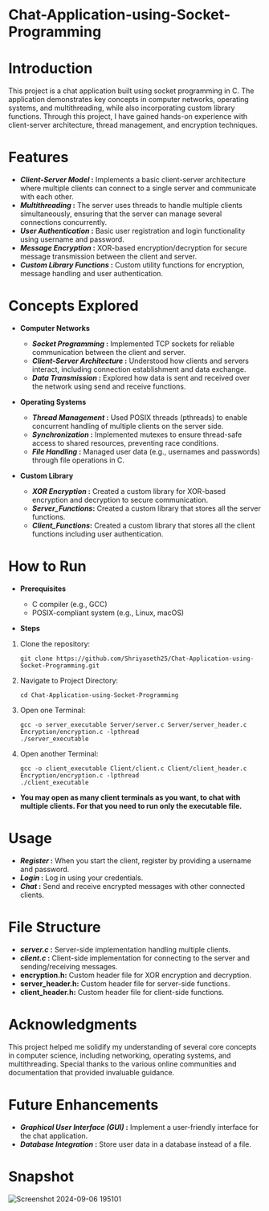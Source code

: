 # Chat-Application-using-Socket-Programming

# Introduction
This project is a chat application built using socket programming in C. The application demonstrates key concepts in computer networks, operating systems, and multithreading, while also incorporating custom library functions. Through this project, I have gained hands-on experience with client-server architecture, thread management, and encryption techniques.

# Features
* **_Client-Server Model_ :** Implements a basic client-server architecture where multiple clients can connect to a single server and communicate with each other.
* **_Multithreading_ :** The server uses threads to handle multiple clients simultaneously, ensuring that the server can manage several connections concurrently.
* **_User Authentication_ :** Basic user registration and login functionality using username and password.
* **_Message Encryption_ :** XOR-based encryption/decryption for secure message transmission between the client and server.
* **_Custom Library Functions_ :** Custom utility functions for encryption, message handling and user authentication.

# Concepts Explored
* **Computer Networks**
  * **_Socket Programming_ :** Implemented TCP sockets for reliable communication between the client and server.
  * **_Client-Server Architecture_ :** Understood how clients and servers interact, including connection establishment and data exchange.
  * **_Data Transmission_ :** Explored how data is sent and received over the network using send and receive functions.
  
* **Operating Systems**
  * **_Thread Management_ :** Used POSIX threads (pthreads) to enable concurrent handling of multiple clients on the server side.
  * **_Synchronization_ :** Implemented mutexes to ensure thread-safe access to shared resources, preventing race conditions.
  * **_File Handling_ :** Managed user data (e.g., usernames and passwords) through file operations in C.
  
* **Custom Library**
  * **_XOR Encryption_ :** Created a custom library for XOR-based encryption and decryption to secure communication.
  * **_Server_Functions_:** Created a custom library that stores all the server functions.
  * **_Client_Functions_:** Created a custom library that stores all the client functions including user authentication.
  

# How to Run
* **Prerequisites**
  * C compiler (e.g., GCC)
  * POSIX-compliant system (e.g., Linux, macOS)

* **Steps**
1. Clone the repository:
    ```
   git clone https://github.com/Shriyaseth25/Chat-Application-using-Socket-Programming.git
    ```
2. Navigate to Project Directory:
   ```
   cd Chat-Application-using-Socket-Programming
   ```
3. Open one Terminal:
   ```
   gcc -o server_executable Server/server.c Server/server_header.c Encryption/encryption.c -lpthread
   ./server_executable
   ```

4. Open another Terminal:
   ```
   gcc -o client_executable Client/client.c Client/client_header.c Encryption/encryption.c -lpthread
   ./client_executable
   ```

* **You may open as many client terminals as you want, to chat with multiple clients. For that you need to run only the executable file.**

# Usage

* **_Register_ :** When you start the client, register by providing a username and password.
* **_Login_ :** Log in using your credentials.
* **_Chat_ :** Send and receive encrypted messages with other connected clients.
  
# File Structure
* **_server.c_ :** Server-side implementation handling multiple clients.
* **_client.c_ :** Client-side implementation for connecting to the server and sending/receiving messages.
* **encryption.h:** Custom header file for XOR encryption and decryption.
* **server_header.h:** Custom header file for server-side functions.
* **client_header.h:** Custom header file for client-side functions.

# Acknowledgments
This project helped me solidify my understanding of several core concepts in computer science, including networking, operating systems, and multithreading. Special thanks to the various online communities and documentation that provided invaluable guidance.

# Future Enhancements
* **_Graphical User Interface (GUI)_ :** Implement a user-friendly interface for the chat application.
* **_Database Integration_ :** Store user data in a database instead of a file.

# Snapshot
![Screenshot 2024-09-06 195101](https://github.com/user-attachments/assets/33c65447-5678-4b17-bc10-04d582af1f05)

